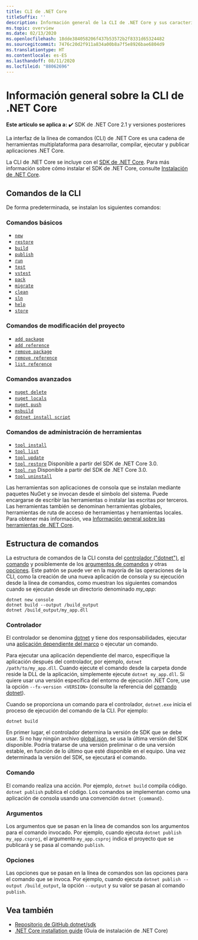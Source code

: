 ```yaml
---
title: CLI de .NET Core
titleSuffix: ''
description: Información general de la CLI de .NET Core y sus características.
ms.topic: overview
ms.date: 02/13/2020
ms.openlocfilehash: 18dde384058206f437b53572b2f8331d65324482
ms.sourcegitcommit: 7476c20d2f911a834a00b8a7f5e8926bae6804d9
ms.translationtype: HT
ms.contentlocale: es-ES
ms.lasthandoff: 08/11/2020
ms.locfileid: "88062696"
---
```

# <a name="net-core-cli-overview"></a>Información general sobre la CLI de .NET Core

**Este artículo se aplica a:** ✔️ SDK de .NET Core 2.1 y versiones posteriores

La interfaz de la línea de comandos (CLI) de .NET Core es una cadena de herramientas multiplataforma para desarrollar, compilar, ejecutar y publicar aplicaciones .NET Core.

La CLI de .NET Core se incluye con el [SDK de .NET Core](../sdk.md). Para más información sobre cómo instalar el SDK de .NET Core, consulte [Instalación de .NET Core](../install/windows.md).

## <a name="cli-commands"></a>Comandos de la CLI

De forma predeterminada, se instalan los siguientes comandos:

### <a name="basic-commands"></a>Comandos básicos

- [`new`](dotnet-new.md)
- [`restore`](dotnet-restore.md)
- [`build`](dotnet-build.md)
- [`publish`](dotnet-publish.md)
- [`run`](dotnet-run.md)
- [`test`](dotnet-test.md)
- [`vstest`](dotnet-vstest.md)
- [`pack`](dotnet-pack.md)
- [`migrate`](dotnet-migrate.md)
- [`clean`](dotnet-clean.md)
- [`sln`](dotnet-sln.md)
- [`help`](dotnet-help.md)
- [`store`](dotnet-store.md)

### <a name="project-modification-commands"></a>Comandos de modificación del proyecto

- [`add package`](dotnet-add-package.md)
- [`add reference`](dotnet-add-reference.md)
- [`remove package`](dotnet-remove-package.md)
- [`remove reference`](dotnet-remove-reference.md)
- [`list reference`](dotnet-list-reference.md)

### <a name="advanced-commands"></a>Comandos avanzados

- [`nuget delete`](dotnet-nuget-delete.md)
- [`nuget locals`](dotnet-nuget-locals.md)
- [`nuget push`](dotnet-nuget-push.md)
- [`msbuild`](dotnet-msbuild.md)
- [`dotnet install script`](dotnet-install-script.md)

### <a name="tool-management-commands"></a>Comandos de administración de herramientas

- [`tool install`](dotnet-tool-install.md)
- [`tool list`](dotnet-tool-list.md)
- [`tool update`](dotnet-tool-update.md)
- [`tool restore`](global-tools.md#install-a-local-tool) Disponible a partir del SDK de .NET Core 3.0.
- [`tool run`](global-tools.md#invoke-a-local-tool) Disponible a partir del SDK de .NET Core 3.0.
- [`tool uninstall`](dotnet-tool-uninstall.md)

Las herramientas son aplicaciones de consola que se instalan mediante paquetes NuGet y se invocan desde el símbolo del sistema. Puede encargarse de escribir las herramientas o instalar las escritas por terceros. Las herramientas también se denominan herramientas globales, herramientas de ruta de acceso de herramientas y herramientas locales. Para obtener más información, vea [Información general sobre las herramientas de .NET Core](global-tools.md).

## <a name="command-structure"></a>Estructura de comandos

La estructura de comandos de la CLI consta del [controlador ("dotnet")](#driver), [el comando](#command) y posiblemente de los [argumentos de comandos](#arguments) y otras [opciones](#options). Este patrón se puede ver en la mayoría de las operaciones de la CLI, como la creación de una nueva aplicación de consola y su ejecución desde la línea de comandos, como muestran los siguientes comandos cuando se ejecutan desde un directorio denominado *my_app*:

```dotnetcli
dotnet new console
dotnet build --output /build_output
dotnet /build_output/my_app.dll
```

### <a name="driver"></a>Controlador

El controlador se denomina [dotnet](dotnet.md) y tiene dos responsabilidades, ejecutar una [aplicación dependiente del marco](../deploying/index.md) o ejecutar un comando.

Para ejecutar una aplicación dependiente del marco, especifique la aplicación después del controlador, por ejemplo, `dotnet /path/to/my_app.dll`. Cuando ejecute el comando desde la carpeta donde reside la DLL de la aplicación, simplemente ejecute `dotnet my_app.dll`. Si quiere usar una versión específica del entorno de ejecución .NET Core, use la opción `--fx-version <VERSION>` (consulte la referencia del [comando dotnet](dotnet.md)).

Cuando se proporciona un comando para el controlador, `dotnet.exe` inicia el proceso de ejecución del comando de la CLI. Por ejemplo:

```dotnetcli
dotnet build
```

En primer lugar, el controlador determina la versión de SDK que se debe usar. Si no hay ningún archivo [global.json](global-json.md), se usa la última versión del SDK disponible. Podría tratarse de una versión preliminar o de una versión estable, en función de lo último que esté disponible en el equipo.  Una vez determinada la versión del SDK, se ejecutará el comando.

### <a name="command"></a>Comando

El comando realiza una acción. Por ejemplo, `dotnet build` compila código. `dotnet publish` publica el código. Los comandos se implementan como una aplicación de consola usando una convención `dotnet {command}`.

### <a name="arguments"></a>Argumentos

Los argumentos que se pasan en la línea de comandos son los argumentos para el comando invocado. Por ejemplo, cuando ejecuta `dotnet publish my_app.csproj`, el argumento `my_app.csproj` indica el proyecto que se publicará y se pasa al comando `publish`.

### <a name="options"></a>Opciones

Las opciones que se pasan en la línea de comandos son las opciones para el comando que se invoca. Por ejemplo, cuando ejecuta `dotnet publish --output /build_output`, la opción `--output` y su valor se pasan al comando `publish`.

## <a name="see-also"></a>Vea también

- [Repositorio de GitHub dotnet/sdk](https://github.com/dotnet/sdk/)
- [.NET Core installation guide](../install/windows.md) (Guía de instalación de .NET Core)
